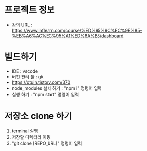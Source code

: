 # 프로젝트 정보

- 강의 URL : https://www.inflearn.com/course/%ED%95%9C%EC%9E%85-%EB%A6%AC%EC%95%A1%ED%8A%B8/dashboard

# 빌드하기

- IDE : vscode
- 버전 관리 툴 : git
- https://otuin.tistory.com/370
- node_modules 설치 하기 : "npm i" 명령어 입력
- 실행 하기 : "npm start" 명령어 입력

# 저장소 clone 하기

1. terminal 실행
2. 저장할 디렉터리 이동
3. "git clone [REPO_URL]" 명령어 입력
